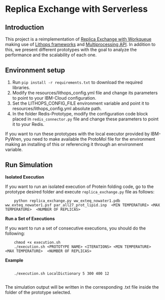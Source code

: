 # Replica Exchange with Serverless

## Introduction

This project is a reimplementation of [Replica Exchange with Workqueue](https://github.com/cooperative-computing-lab/cctools/tree/master/apps/wq_replica_exchange) making use of [Lithops frameworks](https://github.com/lithops-cloud/lithops) and [Multiprocessing API](https://github.com/cloudbutton/cloudbutton). In addition to this, we present different prototypes with the goal to analyze the performance and the scalability of each one.

## Environment setup

1.  Run ```pip install -r requirements.txt``` to download the required libraries.
2.  Modify the resources/lithops_config.yml file and change its parameters to point to your IBM-Cloud configuration.
3.  Set the LITHOPS_CONFIG_FILE environment variable and point it to  resources/lithops_config.yml absolute path.
4.  In the folder Redis-Prototype, modify the configuration code block placed  in `redis_connector.py` file and change these parameters to point it to your Redis.

If you want to run these prototypes with the local executor provided by IBM-PyWren, you need to make available the ProtoMol file for the environment making an installing of this or referencing it through an environment variable.
## Run Simulation

**Isolated Execution**

If you want to run an isolated execution of Protein folding code, go to the prototype desired folder and execute `replica_exchange.py` file as follows:

```
    python replica_exchange.py ww_exteq_nowater1.pdb ww_exteq_nowater1.psf par_all27_prot_lipid.inp  <MIN TEMPERATURE> <MAX TEMPERATURE>  <NUMBER OF REPLICAS>

```

**Run a Set of Executions**

If you want to run a set of consecutive executions, you should do the following:

```  
    chmod +x execution.sh 
    ./execution.sh <PROTOTYPE NAME> <ITERATIONS> <MIN TEMPERATURE> <MAX TEMPERATURE>  <NUMBER OF REPLICAS>     
```

**Example**
```

    ./execution.sh LocalDictionary 5 300 400 12
    
```

The simulation output will be written in the corresponding .txt file inside the folder of the prototype selected.
